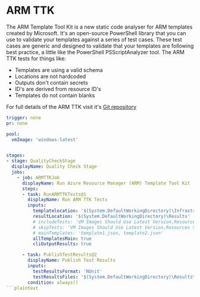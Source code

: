 # ARM TTK

The ARM Template Tool Kit is a new static code analyser for ARM templates created by Microsoft. It's an open-source PowerShell library that you can use to validate your templates against a series of test cases. These test cases are generic and designed to validate that your templates are following best practice, a little like the PowerShell PSScriptAnalyzer tool. The ARM TTK tests for things like:

* Templates are using a valid schema
* Locations are not hardcoded
* Outputs don't contain secrets
* ID's are derived from resource ID's
* Templates do not contain blanks

For full details of the ARM TTK visit it's [Git repository](https://github.com/Azure/azure-quickstart-templates/tree/master/test/arm-ttk)

```yaml
trigger: none
pr: none

pool:
  vmImage: 'windows-latest'


stages:
- stage: QualityCheckStage
  displayName: Quality Check Stage
  jobs:
    - job: ARMTTKJob
      displayName: Run Azure Resource Manager (ARM) Template Tool Kit (TTK) Tests
      steps:
      - task: RunARMTTKTests@1
        displayName: Run ARM TTK Tests
        inputs:
          templatelocation: '$(System.DefaultWorkingDirectory)\Infrastructure-Source-Code\ARMTTK-TestFiles'
          resultLocation: '$(System.DefaultWorkingDirectory)\Results'
          # includeTests: 'VM Images Should Use Latest Version,Resources Should Have Location'
          # skipTests: 'VM Images Should Use Latest Version,Resources Should Have Location'
          # mainTemplates: 'template1.json, template2.json'
          allTemplatesMain: true
          cliOutputResults: true

      - task: PublishTestResults@2
        displayName: Publish Test Results
        inputs:
          testResultsFormat: 'NUnit'
          testResultsFiles: '$(System.DefaultWorkingDirectory)\Results\*-armttk.xml'
        condition: always()
```plaintext
